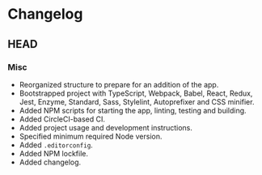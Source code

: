# Changelog

## HEAD

### Misc
- Reorganized structure to prepare for an addition of the app.
- Bootstrapped project with TypeScript, Webpack, Babel, React, Redux, Jest, Enzyme, Standard, Sass, Stylelint, Autoprefixer and CSS minifier.
- Added NPM scripts for starting the app, linting, testing and building.
- Added CircleCI-based CI.
- Added project usage and development instructions.
- Specified minimum required Node version.
- Added `.editorconfig`.
- Added NPM lockfile.
- Added changelog.
